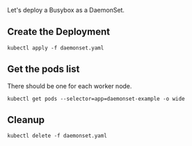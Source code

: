 Let's deploy a Busybox as a DaemonSet.

## Create the Deployment

    kubectl apply -f daemonset.yaml

## Get the pods list

There should be one for each worker node.

    kubectl get pods --selector=app=daemonset-example -o wide

## Cleanup

    kubectl delete -f daemonset.yaml
